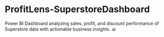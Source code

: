 # ProfitLens-SuperstoreDashboard
Power BI Dashboard analyzing sales, profit, and discount performance of Superstore data with actionable business insights. 📊
